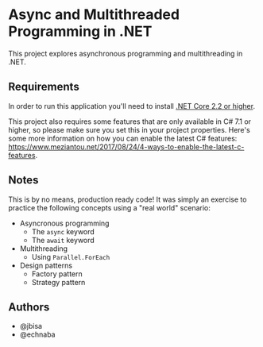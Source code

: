 # Async and Multithreaded Programming in .NET
This project explores asynchronous programming and multithreading in .NET.

## Requirements
In order to run this application you'll need to install [.NET Core 2.2 or higher](https://dotnet.microsoft.com/download).

This project also requires some features that are only available in C# 7.1 or higher, so please make sure you set this in your
project properties. Here's some more information on how you can enable the latest C# features:
https://www.meziantou.net/2017/08/24/4-ways-to-enable-the-latest-c-features.

## Notes
This is by no means, production ready code! It was simply an exercise to practice the following concepts using a "real world"
scenario:
  * Asyncronous programming
    * The `async` keyword
    * The `await` keyword
  * Multithreading
    * Using `Parallel.ForEach`
  * Design patterns
    * Factory pattern
    * Strategy pattern

## Authors
- @jbisa
- @echnaba
